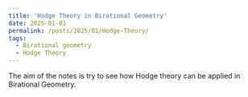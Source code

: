 ```yaml
---
title: 'Hodge Theory in Birational Geometry'
date: 2025-01-01
permalink: /posts/2025/01/Hodge-Theory/
tags:
  - Birational geometry
  - Hodge Theory
---
```


The aim of the notes is try to see how Hodge theory can be applied in Birational Geometry.


